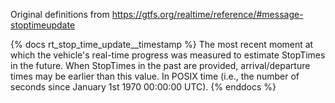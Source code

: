 Original definitions from https://gtfs.org/realtime/reference/#message-stoptimeupdate

{% docs rt_stop_time_update__timestamp %}
The most recent moment at which the vehicle's real-time progress was measured to estimate StopTimes in the future. When StopTimes in the past are provided, arrival/departure times may be earlier than this value. In POSIX time (i.e., the number of seconds since January 1st 1970 00:00:00 UTC).
{% enddocs %}
